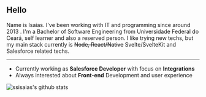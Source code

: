 ## Hello

Name is Isaias. I've been working with IT and programming since around 2013 . I'm a Bachelor of Software Engineering from Universidade Federal do Ceará, self learner and also a reserved person. I like trying new techs, but my main stack currently is ~~Node, React/Native~~ Svelte/SvelteKit and Salesforce related techs.

---

- Currently working as **Salesforce Developer** with focus on **Integrations**
- Always interested about **Front-end** Development and user experience

![ssisaias's github stats](https://github-readme-stats.vercel.app/api?username=ssisaias&show_icons=true&hide_border=true)
